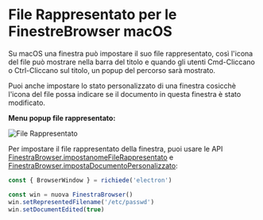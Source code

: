# File Rappresentato per le FinestreBrowser macOS

Su macOS una finestra può impostare il suo file rappresentato, così l'icona del file può mostrare nella barra del titolo e quando gli utenti Cmd-Cliccano o Ctrl-Cliccano sul titolo, un popup del percorso sarà mostrato.

Puoi anche impostare lo stato personalizzato di una finestra cosicchè l'icona del file possa indicare se il documento in questa finestra è stato modificato.

__Menu popup file rappresentato:__

![File Rappresentato](https://cloud.githubusercontent.com/assets/639601/5082061/670a949a-6f14-11e4-987a-9aaa04b23c1d.png)

Per impostare il file rappresentato della finestra, puoi usare le API [FinestraBrowser.impostanomeFileRappresentato](../api/browser-window.md#winsetrepresentedfilenamefilename-macos) e [FinestraBrowser.impostaDocumentoPersonalizzato](../api/browser-window.md#winsetdocumenteditededited-macos):

```javascript
const { BrowserWindow } = richiede('electron')

const win = nuova FinestraBrowser()
win.setRepresentedFilename('/etc/passwd')
win.setDocumentEdited(true)
```
